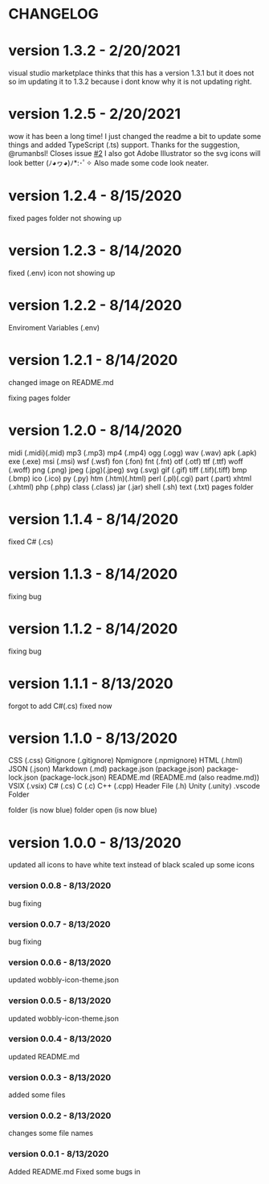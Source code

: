 # CHANGELOG

# version 1.3.2 - 2/20/2021
visual studio marketplace thinks that this has a version 1.3.1 but it does not so im updating it to 1.3.2 because i dont know why it is not updating right.

# version 1.2.5 - 2/20/2021

wow it has been a long time! I just changed the readme a bit to update some things and added
TypeScript (.ts) support. Thanks for the suggestion, @rumanbsl! Closes issue [#2](https://github.com/BreadcrumbIsTaken/wobbly-icon-theme/issues/2)
I also got Adobe Illustrator so the svg icons will look better (ﾉ◕ヮ◕)ﾉ*:･ﾟ✧
Also made some code look neater.

# version 1.2.4 - 8/15/2020

fixed pages folder not showing up

# version 1.2.3 - 8/14/2020

fixed (.env) icon not showing up

# version 1.2.2 - 8/14/2020

Enviroment Variables (.env)

# version 1.2.1 - 8/14/2020

changed image on README.md

fixing pages folder

# version 1.2.0 - 8/14/2020

midi (.midi)(.mid)
mp3 (.mp3)
mp4 (.mp4)
ogg (.ogg)
wav (.wav)
apk (.apk)
exe (.exe)
msi (.msi)
wsf (.wsf)
fon (.fon)
fnt (.fnt)
otf (.otf)
ttf (.ttf)
woff (.woff)
png (.png)
jpeg (.jpg)(.jpeg)
svg (.svg)
gif (.gif)
tiff (.tif)(.tiff)
bmp (.bmp)
ico (.ico)
py (.py)
htm (.htm)(.html)
perl (.pl)(.cgi)
part (.part)
xhtml (.xhtml)
php (.php)
class (.class)
jar (.jar)
shell (.sh)
text (.txt)
pages folder

# version 1.1.4 - 8/14/2020 

fixed C# (.cs)

# version 1.1.3 - 8/14/2020

fixing bug

# version 1.1.2 - 8/14/2020

fixing bug

# version 1.1.1 - 8/13/2020

forgot to add C#(.cs) fixed now

# version 1.1.0 - 8/13/2020

CSS (.css)
Gitignore (.gitignore)
Npmignore (.npmignore)
HTML (.html)
JSON (.json)
Markdown (.md)
package.json (package.json)
package-lock.json (package-lock.json)
README.md (README.md (also readme.md))
VSIX (.vsix)
C# (.cs)
C (.c)
C++ (.cpp)
Header File (.h)
Unity (.unity)
.vscode Folder

folder (is now blue)
folder open (is now blue)

# version 1.0.0 - 8/13/2020

updated all icons to have white text instead of black
scaled up some icons

### version 0.0.8 - 8/13/2020

bug fixing

### version 0.0.7 - 8/13/2020

bug fixing

### version 0.0.6 - 8/13/2020

updated wobbly-icon-theme.json

### version 0.0.5 - 8/13/2020

updated wobbly-icon-theme.json

### version 0.0.4 - 8/13/2020

updated README.md

### version 0.0.3 - 8/13/2020

added some files

### version 0.0.2 - 8/13/2020

changes some file names

### version 0.0.1 - 8/13/2020

Added README.md
Fixed some bugs in